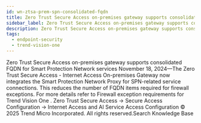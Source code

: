 ```yaml
---
id: wn-ztsa-prem-spn-consolidated-fqdn
title: Zero Trust Secure Access on-premises gateway supports consolidated FQDN for Smart Protection Network services
sidebar_label: Zero Trust Secure Access on-premises gateway supports consolidated FQDN for Smart Protection Network services
description: Zero Trust Secure Access on-premises gateway supports consolidated FQDN for Smart Protection Network services
tags:
  - endpoint-security
  - trend-vision-one
---
```


 Zero Trust Secure Access on-premises gateway supports consolidated FQDN for Smart Protection Network services November 18, 2024—The Zero Trust Secure Access - Internet Access On-premises Gateway now integrates the Smart Protection Network Proxy for SPN-related service connections. This reduces the number of FQDN items required for firewall exceptions. For more details refer to Firewall exception requirements for Trend Vision One . Zero Trust Secure Access → Secure Access Configuration → Internet Access and AI Service Access Configuration © 2025 Trend Micro Incorporated. All rights reserved.Search Knowledge Base